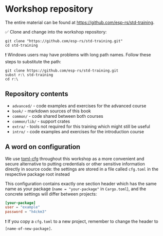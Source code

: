 # Workshop repository

The entire material can be found at <https://github.com/esp-rs/std-training>.

✅ Clone and change into the workshop repository:

```console
git clone "https://github.com/esp-rs/std-training.git"
cd std-training
```

❗ Windows users may have problems with long path names. Follow these steps to substitute the path:

```console
git clone https://github.com/esp-rs/std-training.git
subst r:\ std-training
cd r:\
```

## Repository contents

- `advanced/` - code examples and exercises for the advanced course
- `book/` - markdown sources of this book
- `common/` - code shared between both courses
- `common/lib/` - support crates
- `extra/` - tools not required for this training which might still be useful
- `intro/` - code examples and exercises for the introduction course


## A word on configuration

We use [toml-cfg](https://github.com/jamesmunns/toml-cfg) throughout this workshop as a more convenient and secure alternative to putting credentials or other sensitive information directly in source code: the settings are stored in a file called `cfg.toml` in the respective package root instead

This configuration contains exactly one section header which has the same name as your package (`name = "your-package"` in `Cargo.toml`), and the concrete settings will differ between projects:

```toml
[your-package]
user = "example"
password = "h4ckm3"
```

❗ If you copy a `cfg.toml` to a new project, remember to change the header to `[name-of-new-package]`.
